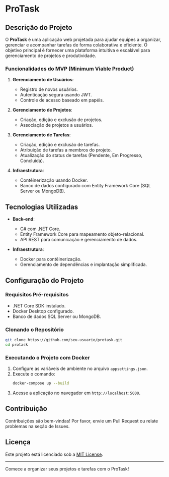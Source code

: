 # ProTask

## Descrição do Projeto
O **ProTask** é uma aplicação web projetada para ajudar equipes a organizar, gerenciar e acompanhar tarefas de forma colaborativa e eficiente. O objetivo principal é fornecer uma plataforma intuitiva e escalável para gerenciamento de projetos e produtividade.

### Funcionalidades do MVP (Minimum Viable Product)
1. **Gerenciamento de Usuários**:
   - Registro de novos usuários.
   - Autenticação segura usando JWT.
   - Controle de acesso baseado em papéis.

2. **Gerenciamento de Projetos**:
   - Criação, edição e exclusão de projetos.
   - Associação de projetos a usuários.

3. **Gerenciamento de Tarefas**:
   - Criação, edição e exclusão de tarefas.
   - Atribuição de tarefas a membros do projeto.
   - Atualização do status de tarefas (Pendente, Em Progresso, Concluída).

4. **Infraestrutura**:
   - Contêinerização usando Docker.
   - Banco de dados configurado com Entity Framework Core (SQL Server ou MongoDB).

## Tecnologias Utilizadas
- **Back-end**:
  - C# com .NET Core.
  - Entity Framework Core para mapeamento objeto-relacional.
  - API REST para comunicação e gerenciamento de dados.

- **Infraestrutura**:
  - Docker para contêinerização.
  - Gerenciamento de dependências e implantação simplificada.

## Configuração do Projeto
### Requisitos Pré-requisitos
- .NET Core SDK instalado.
- Docker Desktop configurado.
- Banco de dados SQL Server ou MongoDB.

### Clonando o Repositório
```bash
git clone https://github.com/seu-usuario/protask.git
cd protask
```

### Executando o Projeto com Docker
1. Configure as variáveis de ambiente no arquivo `appsettings.json`.
2. Execute o comando:
   ```bash
   docker-compose up --build
   ```
3. Acesse a aplicação no navegador em `http://localhost:5000`.

## Contribuição
Contribuições são bem-vindas! Por favor, envie um Pull Request ou relate problemas na seção de Issues.

## Licença
Este projeto está licenciado sob a [MIT License](LICENSE).

---
Comece a organizar seus projetos e tarefas com o ProTask!
